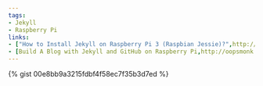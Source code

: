 ```yaml
---
tags: 
- Jekyll
- Raspberry Pi
links:
- ["How to Install Jekyll on Raspberry Pi 3 (Raspbian Jessie)?",http://stackoverflow.com/questions/38838549/how-to-install-jekyll-on-raspberry-pi-3-raspbian-jessie]
- [Build A Blog with Jekyll and GitHub on Raspberry Pi,http://oopsmonk.github.io/blog/2015/03/05/build-a-blog-with-jekyll-on-raspberry-pi)]
---
```


{% gist 00e8bb9a3215fdbf4f58ec7f35b3d7ed %}
